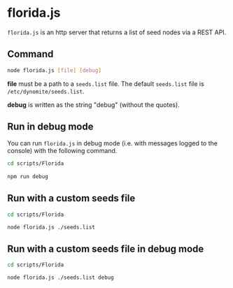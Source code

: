 # florida.js

`florida.js` is an http server that returns a list of seed nodes via a REST API.

## Command

```bash
node florida.js [file] [debug]
```

**file** must be a path to a `seeds.list` file. The default `seeds.list` file is `/etc/dynomite/seeds.list`.

**debug** is written as the string "debug" (without the quotes). 

## Run in debug mode

You can run `florida.js` in debug mode (i.e. with messages logged to the console) with the following command.

```bash
cd scripts/Florida
 
npm run debug
```

## Run with a custom seeds file

```bash
cd scripts/Florida

node florida.js ./seeds.list
```

## Run with a custom seeds file in debug mode

```bash
cd scripts/Florida

node florida.js ./seeds.list debug
```
